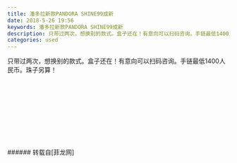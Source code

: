 ```yaml
---
title: 潘多拉新款PANDORA SHINE99成新
date: 2018-5-26 19:56
keywords: 潘多拉新款PANDORA SHINE99成新
description: 只带过两次，想换别的款式。盒子还在！有意向可以扫码咨询。手链最低1400人民币。珠子另算！
categories: used
---
```

<td class="t_f" id="postmessage_1366290">

只带过两次，想换别的款式。盒子还在！有意向可以扫码咨询。手链最低1400人民币。珠子另算！<br/>
<img alt="" border="0" class="zoom" data-cf-modified-3110c969001b2a6c790c3d78-="" file="http://www.flw.ph/data/appbyme/upload/image/201805/26/8Kqk31LZnBqw.jpg" id="aimg_m7Oys" lazyloadthumb="1" onclick="" onmouseover="" src="http://www.flw.ph/data/appbyme/upload/image/201805/26/8Kqk31LZnBqw.jpg"/><br/>
<br/>
<img alt="" border="0" class="zoom" data-cf-modified-3110c969001b2a6c790c3d78-="" file="http://www.flw.ph/data/appbyme/upload/image/201805/26/oWORczr2MYVD.jpg" id="aimg_c01ZZ" lazyloadthumb="1" onclick="" onmouseover="" src="http://www.flw.ph/data/appbyme/upload/image/201805/26/oWORczr2MYVD.jpg"/><br/>
<br/>
<img alt="" border="0" class="zoom" data-cf-modified-3110c969001b2a6c790c3d78-="" file="http://www.flw.ph/data/appbyme/upload/image/201805/26/G1LQvDuSkk9l.jpg" id="aimg_ePtR2" lazyloadthumb="1" onclick="" onmouseover="" src="http://www.flw.ph/data/appbyme/upload/image/201805/26/G1LQvDuSkk9l.jpg"/><br/>
<br/>
<img alt="" border="0" class="zoom" data-cf-modified-3110c969001b2a6c790c3d78-="" file="http://www.flw.ph/data/appbyme/upload/image/201805/26/DOpWcbq7ogco.jpg" id="aimg_Hpslu" lazyloadthumb="1" onclick="" onmouseover="" src="http://www.flw.ph/data/appbyme/upload/image/201805/26/DOpWcbq7ogco.jpg"/><br/>
<br/>
<img alt="" border="0" class="zoom" data-cf-modified-3110c969001b2a6c790c3d78-="" file="http://www.flw.ph/data/appbyme/upload/image/201805/26/QlTtV8D8SDNJ.jpg" id="aimg_Z8xzi" lazyloadthumb="1" onclick="" onmouseover="" src="http://www.flw.ph/data/appbyme/upload/image/201805/26/QlTtV8D8SDNJ.jpg"/><br/>
<br/>
<img alt="" border="0" class="zoom" data-cf-modified-3110c969001b2a6c790c3d78-="" file="http://www.flw.ph/data/appbyme/upload/image/201805/26/SEhKeXtaIqNA.jpg" id="aimg_xy98f" lazyloadthumb="1" onclick="" onmouseover="" src="http://www.flw.ph/data/appbyme/upload/image/201805/26/SEhKeXtaIqNA.jpg"/><br/>
<br/>
<img alt="" border="0" class="zoom" data-cf-modified-3110c969001b2a6c790c3d78-="" file="http://www.flw.ph/data/appbyme/upload/image/201805/26/zjKI76HaLIxc.jpg" id="aimg_ab9OI" lazyloadthumb="1" onclick="" onmouseover="" src="http://www.flw.ph/data/appbyme/upload/image/201805/26/zjKI76HaLIxc.jpg"/><br/>
<br/>
<img alt="" border="0" class="zoom" data-cf-modified-3110c969001b2a6c790c3d78-="" file="http://www.flw.ph/data/appbyme/upload/image/201805/26/qyJMg6bAaZL4.jpg" id="aimg_v6g2X" lazyloadthumb="1" onclick="" onmouseover="" src="http://www.flw.ph/data/appbyme/upload/image/201805/26/qyJMg6bAaZL4.jpg"/><br/>
<br/>
<img alt="" border="0" class="zoom" data-cf-modified-3110c969001b2a6c790c3d78-="" file="http://www.flw.ph/data/appbyme/upload/image/201805/26/tW9BdyAKDcVs.jpg" id="aimg_pCR29" lazyloadthumb="1" onclick="" onmouseover="" src="http://www.flw.ph/data/appbyme/upload/image/201805/26/tW9BdyAKDcVs.jpg"/><br/>
<br/>
</td>
###### 转载自[菲龙网]
